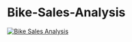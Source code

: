 # Bike-Sales-Analysis
<!DOCTYPE html>
<html lang="en">
  <head>
    <meta charset="UTF-8" />
    <meta name="viewport" content="width=device-width, initial-scale=1.0" />
    <title>Bike Sales Analysis</title>
  </head>
  <body>
    <div
      class="tableauPlaceholder"
      id="viz1712199050305"
      style="position: relative"
    >
      <noscript
        ><a href="#"
          ><img
            alt="            Bike Sales Analysis "
            src="https:&#47;&#47;public.tableau.com&#47;static&#47;images&#47;HJ&#47;HJN9ZNSRN&#47;1_rss.png"
            style="border: none" /></a></noscript
      ><object class="tableauViz" style="display: none">
        <param name="host_url" value="https%3A%2F%2Fpublic.tableau.com%2F" />
        <param name="embed_code_version" value="3" />
        <param name="path" value="shared&#47;HJN9ZNSRN" />
        <param name="toolbar" value="yes" />
        <param
          name="static_image"
          value="https:&#47;&#47;public.tableau.com&#47;static&#47;images&#47;HJ&#47;HJN9ZNSRN&#47;1.png"
        />
        <param name="animate_transition" value="yes" />
        <param name="display_static_image" value="yes" />
        <param name="display_spinner" value="yes" />
        <param name="display_overlay" value="yes" />
        <param name="display_count" value="yes" />
        <param name="language" value="en-US" />
        <param name="filter" value="publish=yes" />
      </object>
    </div>
    <script type="text/javascript">
      var divElement = document.getElementById("viz1712199050305");
      var vizElement = divElement.getElementsByTagName("object")[0];
      if (divElement.offsetWidth > 800) {
        vizElement.style.width = "1470px";
        vizElement.style.height = "777px";
      } else if (divElement.offsetWidth > 500) {
        vizElement.style.width = "1470px";
        vizElement.style.height = "777px";
      } else {
        vizElement.style.width = "100%";
        vizElement.style.height = "2327px";
      }
      var scriptElement = document.createElement("script");
      scriptElement.src =
        "https://public.tableau.com/javascripts/api/viz_v1.js";
      vizElement.parentNode.insertBefore(scriptElement, vizElement);
    </script>
  </body>
</html>

